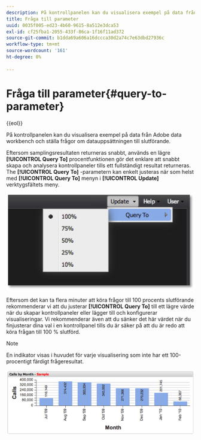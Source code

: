 ```yaml
---
description: På kontrollpanelen kan du visualisera exempel på data från Adobe data workbench och ställa frågor om datauppsättningen till slutförande.
title: Fråga till parameter
uuid: 0035f005-ed23-4b60-9615-8a512e3dca53
exl-id: cf25fba1-2055-433f-86ca-1f16f11ad372
source-git-commit: b1dda69a606a16dccca30d2a74c7e63dbd27936c
workflow-type: tm+mt
source-wordcount: '161'
ht-degree: 0%

---
```


# Fråga till parameter{#query-to-parameter}

{{eol}}

På kontrollpanelen kan du visualisera exempel på data från Adobe data workbench och ställa frågor om datauppsättningen till slutförande.

Eftersom samplingsresultaten returneras snabbt, används en lägre **[!UICONTROL Query To]** procentfunktionen gör det enklare att snabbt skapa och analysera kontrollpaneler tills ett fullständigt resultat returneras. The **[!UICONTROL Query To]** -parametern kan enkelt justeras när som helst med **[!UICONTROL Query To]** menyn i **[!UICONTROL Update]** verktygsfältets meny.

![](assets/query_to.png)

Eftersom det kan ta flera minuter att köra frågor till 100 procents slutförande rekommenderar vi att du justerar **[!UICONTROL Query To]** till ett lägre värde när du skapar kontrollpaneler eller lägger till och konfigurerar visualiseringar. Vi rekommenderar även att du sänker det här värdet när du finjusterar dina val i en kontrollpanel tills du är säker på att du är redo att köra frågan till 100 % slutförd.

>[!NOTE]
>
>En indikator visas i huvudet för varje visualisering som inte har ett 100-procentigt färdigt frågeresultat.

![](assets/query_to2.png)
